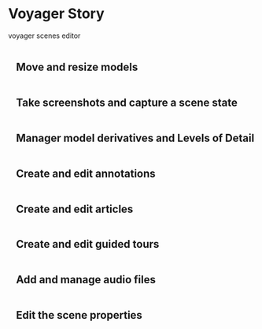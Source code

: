 
# Voyager Story

voyager scenes editor

<style>
  .btn-h{
    display: flex;
    flex-wrap: wrap;
    gap: 1rem;
  }
  .btn-h > .ff-button.ff-control{
    flex: 0 1 150px;
    align-self: center;
  }
  .btn-h h2{
    flex: 1 1 auto;
  }
</style>

<div class="btn-h">
  <ff-button text="Pose" icon="move"></ff-button>
  <h2>Move and resize models</h2>
</div>

<div class="btn-h">
  <ff-button text="Capture" icon="camera"></ff-button>
  <h2>Take screenshots and capture a scene state</h2>
</div>

<div class="btn-h">
  <ff-button text="Derivatives" icon="hierarchy"></ff-button>
  <h2>Manager model derivatives and Levels of Detail</h2>
</div>

<div class="btn-h">
  <ff-button text="Annotations" icon="comment"></ff-button>
  <h2>Create and edit annotations</h2>
</div>

<div class="btn-h">
  <ff-button text="Articles" icon="file"></ff-button>
  <h2>Create and edit articles</h2>
</div>

<div class="btn-h">
  <ff-button text="Visites" icon="globe"></ff-button>
  <h2>Create and edit guided tours</h2>
</div>

<div class="btn-h">
  <ff-button text="Audio" icon="audio"></ff-button>
  <h2>Add and manage audio files</h2>
</div>
<div class="btn-h">
  <ff-button text="Paramètres" icon="eye"></ff-button>
  <h2>Edit the scene properties</h2>
</div>
